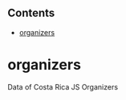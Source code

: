 <!-- START doctoc generated TOC please keep comment here to allow auto update -->
<!-- DON'T EDIT THIS SECTION, INSTEAD RE-RUN doctoc TO UPDATE -->
## Contents

- [organizers](#organizers)

<!-- END doctoc generated TOC please keep comment here to allow auto update -->

# organizers
Data of Costa Rica JS Organizers
